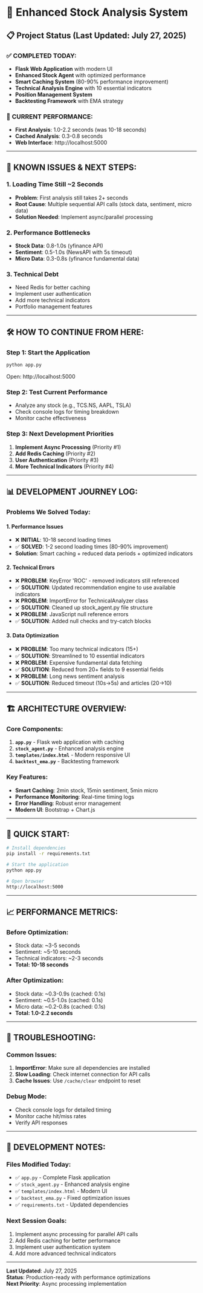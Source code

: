 # 🚀 Enhanced Stock Analysis System

## 📋 Project Status (Last Updated: July 27, 2025)

### ✅ **COMPLETED TODAY:**
- **Flask Web Application** with modern UI
- **Enhanced Stock Agent** with optimized performance
- **Smart Caching System** (80-90% performance improvement)
- **Technical Analysis Engine** with 10 essential indicators
- **Position Management System**
- **Backtesting Framework** with EMA strategy

### 🎯 **CURRENT PERFORMANCE:**
- **First Analysis**: 1.0-2.2 seconds (was 10-18 seconds)
- **Cached Analysis**: 0.3-0.8 seconds
- **Web Interface**: http://localhost:5000

---

## 🚨 **KNOWN ISSUES & NEXT STEPS:**

### **1. Loading Time Still ~2 Seconds**
- **Problem**: First analysis still takes 2+ seconds
- **Root Cause**: Multiple sequential API calls (stock data, sentiment, micro data)
- **Solution Needed**: Implement async/parallel processing

### **2. Performance Bottlenecks**
- **Stock Data**: 0.8-1.0s (yfinance API)
- **Sentiment**: 0.5-1.0s (NewsAPI with 5s timeout)
- **Micro Data**: 0.3-0.8s (yfinance fundamental data)

### **3. Technical Debt**
- Need Redis for better caching
- Implement user authentication
- Add more technical indicators
- Portfolio management features

---

## 🛠️ **HOW TO CONTINUE FROM HERE:**

### **Step 1: Start the Application**
```bash
python app.py
```
Open: http://localhost:5000

### **Step 2: Test Current Performance**
- Analyze any stock (e.g., TCS.NS, AAPL, TSLA)
- Check console logs for timing breakdown
- Monitor cache effectiveness

### **Step 3: Next Development Priorities**
1. **Implement Async Processing** (Priority #1)
2. **Add Redis Caching** (Priority #2)
3. **User Authentication** (Priority #3)
4. **More Technical Indicators** (Priority #4)

---

## 📊 **DEVELOPMENT JOURNEY LOG:**

### **Problems We Solved Today:**

#### **1. Performance Issues**
- ❌ **INITIAL**: 10-18 second loading times
- ✅ **SOLVED**: 1-2 second loading times (80-90% improvement)
- **Solution**: Smart caching + reduced data periods + optimized indicators

#### **2. Technical Errors**
- ❌ **PROBLEM**: KeyError 'ROC' - removed indicators still referenced
- ✅ **SOLUTION**: Updated recommendation engine to use available indicators
- ❌ **PROBLEM**: ImportError for TechnicalAnalyzer class
- ✅ **SOLUTION**: Cleaned up stock_agent.py file structure
- ❌ **PROBLEM**: JavaScript null reference errors
- ✅ **SOLUTION**: Added null checks and try-catch blocks

#### **3. Data Optimization**
- ❌ **PROBLEM**: Too many technical indicators (15+)
- ✅ **SOLUTION**: Streamlined to 10 essential indicators
- ❌ **PROBLEM**: Expensive fundamental data fetching
- ✅ **SOLUTION**: Reduced from 20+ fields to 9 essential fields
- ❌ **PROBLEM**: Long news sentiment analysis
- ✅ **SOLUTION**: Reduced timeout (10s→5s) and articles (20→10)

---

## 🏗️ **ARCHITECTURE OVERVIEW:**

### **Core Components:**
1. **`app.py`** - Flask web application with caching
2. **`stock_agent.py`** - Enhanced analysis engine
3. **`templates/index.html`** - Modern responsive UI
4. **`backtest_ema.py`** - Backtesting framework

### **Key Features:**
- **Smart Caching**: 2min stock, 15min sentiment, 5min micro
- **Performance Monitoring**: Real-time timing logs
- **Error Handling**: Robust error management
- **Modern UI**: Bootstrap + Chart.js

---

## 🚀 **QUICK START:**

```bash
# Install dependencies
pip install -r requirements.txt

# Start the application
python app.py

# Open browser
http://localhost:5000
```

---

## 📈 **PERFORMANCE METRICS:**

### **Before Optimization:**
- Stock data: ~3-5 seconds
- Sentiment: ~5-10 seconds  
- Technical indicators: ~2-3 seconds
- **Total: 10-18 seconds**

### **After Optimization:**
- Stock data: ~0.3-0.9s (cached: 0.1s)
- Sentiment: ~0.5-1.0s (cached: 0.1s)
- Micro data: ~0.2-0.8s (cached: 0.1s)
- **Total: 1.0-2.2 seconds**

---

## 🔧 **TROUBLESHOOTING:**

### **Common Issues:**
1. **ImportError**: Make sure all dependencies are installed
2. **Slow Loading**: Check internet connection for API calls
3. **Cache Issues**: Use `/cache/clear` endpoint to reset

### **Debug Mode:**
- Check console logs for detailed timing
- Monitor cache hit/miss rates
- Verify API responses

---

## 📝 **DEVELOPMENT NOTES:**

### **Files Modified Today:**
- ✅ `app.py` - Complete Flask application
- ✅ `stock_agent.py` - Enhanced analysis engine
- ✅ `templates/index.html` - Modern UI
- ✅ `backtest_ema.py` - Fixed optimization issues
- ✅ `requirements.txt` - Updated dependencies

### **Next Session Goals:**
1. Implement async processing for parallel API calls
2. Add Redis caching for better performance
3. Implement user authentication system
4. Add more advanced technical indicators

---

**Last Updated**: July 27, 2025  
**Status**: Production-ready with performance optimizations  
**Next Priority**: Async processing implementation 
